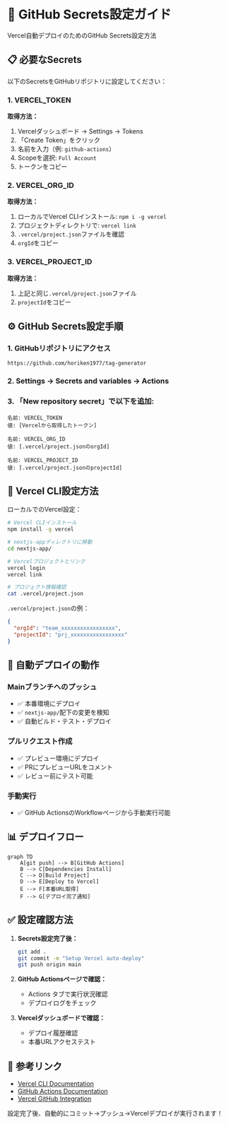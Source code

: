 # 🔐 GitHub Secrets設定ガイド

Vercel自動デプロイのためのGitHub Secrets設定方法

## 📋 必要なSecrets

以下のSecretsをGitHubリポジトリに設定してください：

### 1. VERCEL_TOKEN
**取得方法：**
1. Vercelダッシュボード → Settings → Tokens
2. 「Create Token」をクリック
3. 名前を入力（例: `github-actions`）
4. Scopeを選択: `Full Account`
5. トークンをコピー

### 2. VERCEL_ORG_ID
**取得方法：**
1. ローカルでVercel CLIインストール: `npm i -g vercel`
2. プロジェクトディレクトリで: `vercel link`
3. `.vercel/project.json`ファイルを確認
4. `orgId`をコピー

### 3. VERCEL_PROJECT_ID
**取得方法：**
1. 上記と同じ`.vercel/project.json`ファイル
2. `projectId`をコピー

## ⚙️ GitHub Secrets設定手順

### 1. GitHubリポジトリにアクセス
```
https://github.com/horiken1977/tag-generator
```

### 2. Settings → Secrets and variables → Actions

### 3. 「New repository secret」で以下を追加:

```
名前: VERCEL_TOKEN
値: [Vercelから取得したトークン]

名前: VERCEL_ORG_ID  
値: [.vercel/project.jsonのorgId]

名前: VERCEL_PROJECT_ID
値: [.vercel/project.jsonのprojectId]
```

## 🔧 Vercel CLI設定方法

ローカルでのVercel設定：

```bash
# Vercel CLIインストール
npm install -g vercel

# nextjs-appディレクトリに移動
cd nextjs-app/

# Vercelプロジェクトとリンク
vercel login
vercel link

# プロジェクト情報確認
cat .vercel/project.json
```

`.vercel/project.json`の例：
```json
{
  "orgId": "team_xxxxxxxxxxxxxxxxx",
  "projectId": "prj_xxxxxxxxxxxxxxxxx"
}
```

## 🚀 自動デプロイの動作

### Mainブランチへのプッシュ
- ✅ 本番環境にデプロイ
- ✅ `nextjs-app/`配下の変更を検知
- ✅ 自動ビルド・テスト・デプロイ

### プルリクエスト作成
- ✅ プレビュー環境にデプロイ
- ✅ PRにプレビューURLをコメント
- ✅ レビュー前にテスト可能

### 手動実行
- ✅ GitHub ActionsのWorkflowページから手動実行可能

## 📊 デプロイフロー

```mermaid
graph TD
    A[git push] --> B[GitHub Actions]
    B --> C[Dependencies Install]
    C --> D[Build Project]
    D --> E[Deploy to Vercel]
    E --> F[本番URL取得]
    F --> G[デプロイ完了通知]
```

## ✅ 設定確認方法

1. **Secrets設定完了後：**
   ```bash
   git add .
   git commit -m "Setup Vercel auto-deploy"
   git push origin main
   ```

2. **GitHub Actionsページで確認：**
   - Actions タブで実行状況確認
   - デプロイログをチェック

3. **Vercelダッシュボードで確認：**
   - デプロイ履歴確認
   - 本番URLアクセステスト

## 🔗 参考リンク

- [Vercel CLI Documentation](https://vercel.com/docs/cli)
- [GitHub Actions Documentation](https://docs.github.com/en/actions)
- [Vercel GitHub Integration](https://vercel.com/docs/git/vercel-for-github)

設定完了後、自動的にコミット→プッシュ→Vercelデプロイが実行されます！